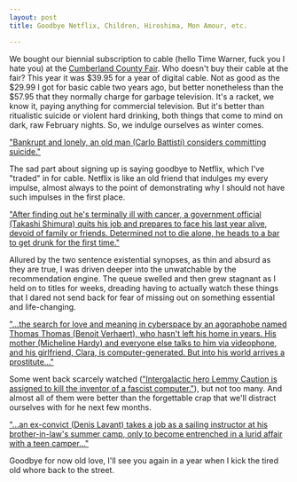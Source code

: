 ```yaml
---
layout: post
title: Goodbye Netflix, Children, Hiroshima, Mon Amour, etc.

---
```

We bought our biennial subscription to cable (hello Time Warner, fuck you I hate you) at the <a href="http://www.cumberlandfair.com/">Cumberland County Fair</a>.  Who doesn't buy their cable at the fair?  This year it was $39.95 for a year of digital cable.  Not as good as the $29.99 I got for basic cable two years ago, but better nonetheless than the $57.95 that they normally charge for garbage television.  It's a racket, we know it, paying anything for commercial television.  But it's better than ritualistic suicide or violent hard drinking, both things that come to mind on dark, raw February nights.  So, we indulge ourselves as winter comes.


<!--more-->

<a href="http://www.netflix.com/Movie/Umberto_D./60029428">"Bankrupt and lonely, an old man (Carlo Battisti) considers committing suicide."</a>

The sad part about signing up is saying goodbye to Netflix, which I've "traded" in for cable.  Netflix is like an old friend that indulges my every impulse, almost always to the point of demonstrating why I should not have such impulses in the first place.

<a href="http://www.netflix.com/Movie/Ikiru/60033661">"After finding out he's terminally ill with cancer, a government official (Takashi Shimura) quits his job and prepares to face his last year alive, devoid of family or friends. Determined not to die alone, he heads to a bar to get drunk for the first time."</a>

Allured by the two sentence existential synopses, as thin and absurd as they are true, I was driven deeper into the unwatchable by the recommendation engine.  The queue swelled and then grew stagnant as I held on to titles for weeks, dreading having to actually watch these things that I dared not send back for fear of missing out on something essential and life-changing.

<a href="http://www.netflix.com/Movie/Thomas_in_Love/60024351">"...the search for love and meaning in cyberspace by an agoraphobe named Thomas Thomas (Benoit Verhaert), who hasn't left his home in years. His mother (Micheline Hardy) and everyone else talks to him via videophone, and his girlfriend, Clara, is computer-generated. But into his world arrives a prostitute..."</a>

Some went back scarcely watched (<a href="http://www.netflix.com/Movie/Alphaville/246062">"Intergalactic hero Lemmy Caution is assigned to kill the inventor of a fascist computer."</a>), but not too many.  And almost all of them were better than the forgettable crap that we'll distract ourselves with for he next few months.

<a href="http://www.netflix.com/Movie/Wild_Camp/70061884">"...an ex-convict (Denis Lavant) takes a job as a sailing instructor at his brother-in-law's summer camp, only to become entrenched in a lurid affair with a teen camper..."</a>

Goodbye for now old love, I'll see you again in a year when I kick the tired old whore back to the street.
